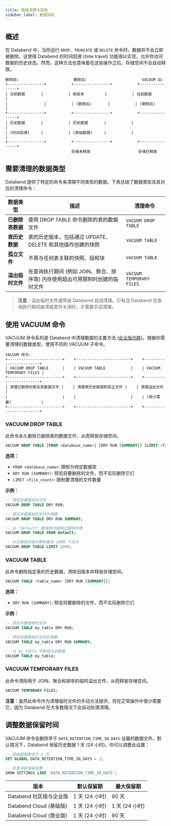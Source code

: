 ```yaml
---
title: 数据清理与回收
sidebar_label: 数据回收
---
```


## 概述

在 Databend 中，当你运行 `DROP`、`TRUNCATE` 或 `DELETE` 命令时，数据并不会立即被删除。这使得 Databend 的时间回溯 (time travel) 功能得以实现，允许你访问数据的历史状态。然而，这种方法也意味着在这些操作之后，存储空间不会自动释放。

```
删除前:                        删除后:                        VACUUM 后:
+----------------+           +----------------+           +----------------+
| 当前数据       |           | 新版本         |           | 当前数据       |
|                |           | (删除后)       |           | (删除后)       |
+----------------+           +----------------+           +----------------+
| 历史数据       |           | 历史数据       |           |                |
| (时间回溯)     |           | (原始数据)     |           |                |
+----------------+           +----------------+           +----------------+
                             存储未释放                     存储已释放
```

## 需要清理的数据类型

Databend 提供了特定的命令来清理不同类型的数据。下表总结了数据类型及其对应的清理命令：

| 数据类型 | 描述 | 清理命令 |
|-----------|-------------|-----------------|
| **已删除表数据** | 使用 DROP TABLE 命令删除的表的数据文件 | `VACUUM DROP TABLE` |
| **表历史数据** | 表的历史版本，包括通过 UPDATE、DELETE 和其他操作创建的快照 | `VACUUM TABLE` |
| **孤立文件** | 不再与任何表关联的快照、段和块 | `VACUUM TABLE` |
| **溢出临时文件** | 在查询执行期间 (例如 JOIN、聚合、排序等) 内存使用超出可用限制时创建的临时文件 | `VACUUM TEMPORARY FILES` |

> **注意**：溢出临时文件通常由 Databend 自动清理。只有当 Databend 在查询执行期间崩溃或意外关闭时，才需要手动清理。

## 使用 VACUUM 命令

VACUUM 命令系列是 Databend 中清理数据的主要方法 ([企业版功能](/guides/products/dee/enterprise-features))。根据你需要清理的数据类型，使用不同的 VACUUM 子命令。

```
VACUUM 命令:
+------------------------+    +------------------------+    +------------------------+
| VACUUM DROP TABLE      |    | VACUUM TABLE           |    | VACUUM TEMPORARY FILES |
+------------------------+    +------------------------+    +------------------------+
| 清理已删除的表及其数据文件 |    | 清理表历史数据和孤立文件 |    | 清理溢出文件           |
|                        |    |                        |    | (很少需要)             |
+------------------------+    +------------------------+    +------------------------+
```

### VACUUM DROP TABLE

此命令永久删除已删除表的数据文件，从而释放存储空间。

```sql
VACUUM DROP TABLE [FROM <database_name>] [DRY RUN [SUMMARY]] [LIMIT <file_count>];
```

**选项：**
- `FROM <database_name>`: 限制为特定数据库
- `DRY RUN [SUMMARY]`: 预览将要删除的文件，而不实际删除它们
- `LIMIT <file_count>`: 限制要清理的文件数量

**示例：**

```sql
-- 预览将要删除的文件
VACUUM DROP TABLE DRY RUN;

-- 预览将要删除的文件的摘要
VACUUM DROP TABLE DRY RUN SUMMARY;

-- 从 "default" 数据库中删除已删除的表
VACUUM DROP TABLE FROM default;

-- 从已删除的表中删除最多 1000 个文件
VACUUM DROP TABLE LIMIT 1000;
```

### VACUUM TABLE

此命令删除指定表的历史数据，清除旧版本并释放存储空间。

```sql
VACUUM TABLE <table_name> [DRY RUN [SUMMARY]];
```

**选项：**
- `DRY RUN [SUMMARY]`: 预览将要删除的文件，而不实际删除它们

**示例：**

```sql
-- 预览将要删除的文件
VACUUM TABLE my_table DRY RUN;

-- 预览将要删除的文件的摘要
VACUUM TABLE my_table DRY RUN SUMMARY;

-- 从 my_table 中删除历史数据
VACUUM TABLE my_table;
```

### VACUUM TEMPORARY FILES

此命令清除用于 JOIN、聚合和排序的临时溢出文件，从而释放存储空间。

```sql
VACUUM TEMPORARY FILES;
```

**注意**：虽然此命令作为清理临时文件的手动方法提供，但在正常操作中很少需要它，因为 Databend 在大多数情况下会自动处理清理。

## 调整数据保留时间

VACUUM 命令会删除早于 `DATA_RETENTION_TIME_IN_DAYS` 设置的数据文件。默认情况下，Databend 保留历史数据 1 天 (24 小时)。你可以调整此设置：

```sql
-- 将保留期更改为 2 天
SET GLOBAL DATA_RETENTION_TIME_IN_DAYS = 2;

-- 检查当前保留设置
SHOW SETTINGS LIKE 'DATA_RETENTION_TIME_IN_DAYS';
```

| 版本                                  | 默认保留期 | 最大保留期 |
| ---------------------------------------- | ----------------- | ---------------- |
| Databend 社区版与企业版 | 1 天 (24 小时)  | 90 天          |
| Databend Cloud (基础版)                | 1 天 (24 小时)  | 1 天 (24 小时) |
| Databend Cloud (商业版)                | 1 天 (24 小时)  | 90 天          |